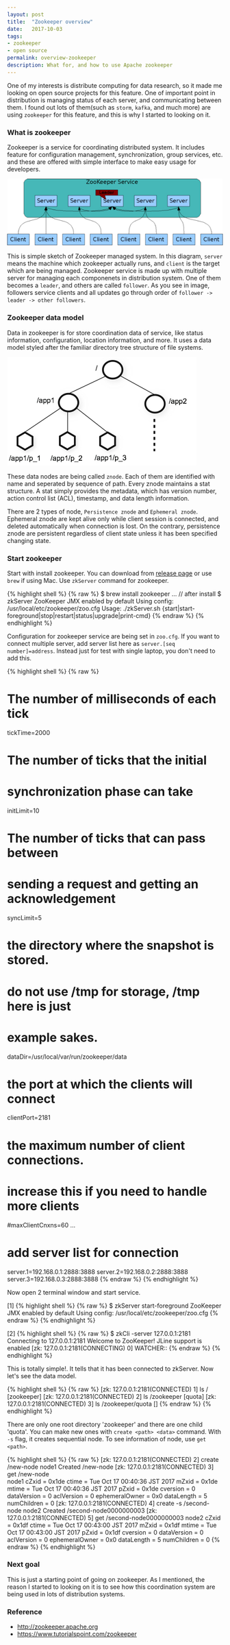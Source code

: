 ```yaml
---
layout: post
title:  "Zookeeper overview"
date:   2017-10-03
tags:
- zookeeper
- open source
permalink: overview-zookeeper
description: What for, and how to use Apache zookeeper
---
```


One of my interests is distribute computing for data research, so it made me looking on open source projects for this feature. One of important point in distribution is managing status of each server, and communicating between them. I found out lots of them(such as `storm`, `kafka`, and much more) are using `zookeeper` for this feature, and this is why I started to looking on it.


### What is zookeeper

Zookeeper is a service for coordinating distributed system. It includes feature for configuration management, synchronization, group services, etc. and these are offered with simple interface to make easy usage for developers. 

![Screenshot](/assets/post_img/zookeeper_overview/zkservice.jpg)

This is simple sketch of Zookeeper managed system. In this diagram, `server` means the machine which zookeeper actually runs, and `client` is the target which are being managed.
Zookeeper service is made up with multiple server for managing each componenets in distribution system. One of them becomes a `leader`, and others are called `follower`. As you see in image, followers service clients and all updates go through order of `follower -> leader -> other followers`. 


### Zookeeper data model

Data in zookeeper is for store coordination data of service, like status information, configuration, location information, and more. It uses a data model styled after the familiar directory tree structure of file systems. 

![Screenshot](/assets/post_img/zookeeper_overview/zknamespace.jpg)

These data nodes are being called `znode`. Each of them are identified with name and seperated by sequence of path. Every znode maintains a stat structure. A stat simply provides the metadata, which has version number, action control list (ACL), timestamp, and data length information.

There are 2 types of node, `Persistence znode` and `Ephemeral znode`. Ephemeral znode are kept alive only while client session is connected, and deleted automatically when connection is lost. On the contrary, persistence znode are persistent regardless of client state unless it has been specified changing state.


### Start zookeeper

Start with install zookeeper. You can download from [release page](http://zookeeper.apache.org/releases.html) or use `brew` if using Mac. Use `zkServer` command for zookeeper.

{% highlight shell %}
{% raw %}
$ brew install zookeeper
...
// after install
$ zkServer 
ZooKeeper JMX enabled by default
Using config: /usr/local/etc/zookeeper/zoo.cfg
Usage: ./zkServer.sh {start|start-foreground|stop|restart|status|upgrade|print-cmd}
{% endraw %}
{% endhighlight %}

Configuration for zookeeper service are being set in `zoo.cfg`. If you want to connect multiple server, add server list here as `server.[seq number]=address`. Instead just for test with single laptop, you don't need to add this.

{% highlight shell %}
{% raw %}
# The number of milliseconds of each tick
tickTime=2000
# The number of ticks that the initial
# synchronization phase can take
initLimit=10
# The number of ticks that can pass between
# sending a request and getting an acknowledgement
syncLimit=5
# the directory where the snapshot is stored.
# do not use /tmp for storage, /tmp here is just
# example sakes.
dataDir=/usr/local/var/run/zookeeper/data
# the port at which the clients will connect
clientPort=2181
# the maximum number of client connections.
# increase this if you need to handle more clients
#maxClientCnxns=60
...
# add server list for connection
server.1=192.168.0.1:2888:3888
server.2=192.168.0.2:2888:3888
server.3=192.168.0.3:2888:3888
{% endraw %}
{% endhighlight %}

Now open 2 terminal window and start service.

[1]
{% highlight shell %}
{% raw %}
$ zkServer start-foreground
ZooKeeper JMX enabled by default
Using config: /usr/local/etc/zookeeper/zoo.cfg
{% endraw %}
{% endhighlight %}

[2]
{% highlight shell %}
{% raw %}
$ zkCli -server 127.0.0.1:2181
Connecting to 127.0.0.1:2181
Welcome to ZooKeeper!
JLine support is enabled
[zk: 127.0.0.1:2181(CONNECTING) 0] 
WATCHER::
{% endraw %}
{% endhighlight %}

This is totally simple!. It tells that it has been connected to zkServer. Now let's see the data model.

{% highlight shell %}
{% raw %}
[zk: 127.0.0.1:2181(CONNECTED) 1] ls /
[zookeeper]
[zk: 127.0.0.1:2181(CONNECTED) 2] ls /zookeeper
[quota]
[zk: 127.0.0.1:2181(CONNECTED) 3] ls /zookeeper/quota
[]
{% endraw %}
{% endhighlight %}

There are only one root directory 'zookeeper' and there are one child 'quota'. You can make new ones with `create <path> <data>` command. With `-s` flag, it creates sequential node. To see information of node, use `get <path>`.

{% highlight shell %}
{% raw %}
[zk: 127.0.0.1:2181(CONNECTED) 2] create /new-node node1
Created /new-node
[zk: 127.0.0.1:2181(CONNECTED) 3] get /new-node         
node1
cZxid = 0x1de
ctime = Tue Oct 17 00:40:36 JST 2017
mZxid = 0x1de
mtime = Tue Oct 17 00:40:36 JST 2017
pZxid = 0x1de
cversion = 0
dataVersion = 0
aclVersion = 0
ephemeralOwner = 0x0
dataLength = 5
numChildren = 0
[zk: 127.0.0.1:2181(CONNECTED) 4] create -s /second-node node2
Created /second-node0000000003
[zk: 127.0.0.1:2181(CONNECTED) 5] get /second-node0000000003
node2
cZxid = 0x1df
ctime = Tue Oct 17 00:43:00 JST 2017
mZxid = 0x1df
mtime = Tue Oct 17 00:43:00 JST 2017
pZxid = 0x1df
cversion = 0
dataVersion = 0
aclVersion = 0
ephemeralOwner = 0x0
dataLength = 5
numChildren = 0
{% endraw %}
{% endhighlight %}


### Next goal

This is just a starting point of going on zookeeper. As I mentioned, the reason I started to looking on it is to see how this coordination system are being used in lots of distribution systems.


### Reference
* http://zookeeper.apache.org
* https://www.tutorialspoint.com/zookeeper

